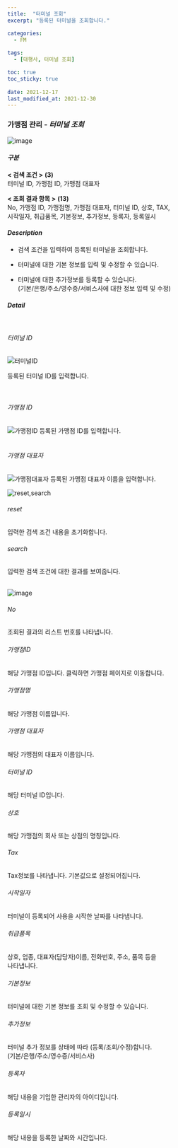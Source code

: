 ```yaml
---
title:  "터미널 조회"
excerpt: "등록된 터미널을 조회합니다."

categories:
  - FM
  
tags:
  - [대행사, 터미널 조회]

toc: true
toc_sticky: true
 
date: 2021-12-17
last_modified_at: 2021-12-30
---
```

### 가맹점 관리 - *터미널 조회*
![image](https://user-images.githubusercontent.com/95394003/147731251-ad59d2ff-d123-4b4b-bb5d-2a00defc223f.png)

#### *구분* <br>
**< 검색 조건 >** **(3)**
<br>터미널 ID, 가맹점 ID, 가맹점 대표자

**< 조회 결과 항목 >** **(13)**
<br>No, 가맹점 ID, 가맹점명, 가맹점 대표자, 터미널 ID, 상호, TAX,<br> 시작일자, 취급품목, 기본정보, 추가정보, 등록자, 등록일시

#### *Description*
- 검색 조건을 입력하여 등록된 터미널을 조회합니다.<br>

- 터미널에 대한 기본 정보를 입력 및 수정할 수 있습니다.<br>

- 터미널에 대한 추가정보를 등록할 수 있습니다. <br> (기본/은행/주소/영수증/서비스사에 대한 정보 입력 및 수정)

#### *Detail*
<br>

###### 터미널 ID
![터미널ID](https://user-images.githubusercontent.com/95394003/145962360-d160a00d-e2a8-4aaa-9d5d-a20ff2b0b41c.jpeg)
 <p>등록된 터미널 ID를 입력합니다.</p>
<br>

###### 가맹점 ID
![가맹점ID](https://user-images.githubusercontent.com/95394003/145962553-9a4a2e9f-4363-4b15-84ce-38c9317d867b.jpeg)
등록된 가맹점 ID를 입력합니다.<br>
<br>

###### 가맹점 대표자
![가맹점대표자](https://user-images.githubusercontent.com/95394003/145962660-8a07cd14-3ea2-4b9d-ac50-6c50eff4d671.jpeg)
등록된 가맹점 대표자 이름을 입력합니다.
<br>

![reset,search](https://user-images.githubusercontent.com/95394003/145962859-5a6bdfe6-eae1-4270-a66f-7301f41da9e7.jpeg)
###### reset
입력한 검색 조건 내용을 초기화합니다.
###### search
입력한 검색 조건에 대한 결과를 보여줍니다.
<br>
<br>

![image](https://user-images.githubusercontent.com/95394003/147731356-c41b108e-9f4d-48aa-824f-9ba829dd7f0d.png)
###### No
조회된 결과의 리스트 번호를 나타냅니다.

###### 가맹점ID
해당 가맹점 ID입니다. 클릭하면 가맹점 페이지로 이동합니다.

###### 가맹점명
해당 가맹점 이름입니다.

###### 가맹점 대표자
해당 가맹점의 대표자 이름입니다.

###### 터미널 ID
해당 터미널 ID입니다.

###### 상호
해당 가맹점의 회사 또는 상점의 명칭입니다.

###### Tax
Tax정보를 나타냅니다. 기본값으로 설정되어집니다.

###### 시작일자
터미널이 등록되어 사용을 시작한 날짜를 나타냅니다.

###### 취급품목
상호, 업종, 대표자(담당자)이름, 전화번호, 주소, 품목 등을<br> 나타냅니다.

###### 기본정보
터미널에 대한 기본 정보를 조회 및 수정할 수 있습니다.

###### 추가정보
터미널 추가 정보를 상태에 따라 (등록/조회/수정)합니다. <br> (기본/은행/주소/영수증/서비스사)

###### 등록자
해당 내용을 기입한 관리자의 아이디입니다.

###### 등록일시
해당 내용을 등록한 날짜와 시간입니다.








